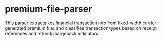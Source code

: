 # premium-file-parser
This parser extracts key financial transaction info from fixed-width carrier-generated premium files and classifies transaction types based on receipt references and refund/chargeback indicators.
